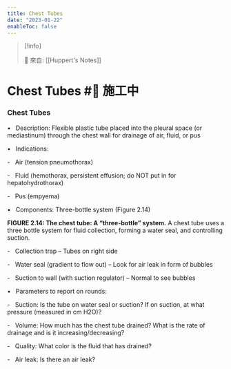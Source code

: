 ```yaml
---
title: Chest Tubes
date: "2023-01-22"
enableToc: false
---
```


> [!info]
>
> 🌱 來自: [[Huppert's Notes]]

# Chest Tubes #🚧 施工中

### Chest Tubes

•   Description: Flexible plastic tube placed into the pleural space (or mediastinum) through the chest wall for drainage of air, fluid, or pus

•   Indications:

-   Air (tension pneumothorax)

-   Fluid (hemothorax, persistent effusion; do NOT put in for hepatohydrothorax)

-   Pus (empyema)

•   Components: Three-bottle system (Figure 2.14)



**FIGURE 2.14: The chest tube: A “three-bottle” system.** A chest tube uses a three bottle system for fluid collection, forming a water seal, and controlling suction.

-   Collection trap – Tubes on right side

-   Water seal (gradient to flow out) – Look for air leak in form of bubbles

-   Suction to wall (with suction regulator) – Normal to see bubbles

•   Parameters to report on rounds:

-   Suction: Is the tube on water seal or suction? If on suction, at what pressure (measured in cm H2O)?

-   Volume: How much has the chest tube drained? What is the rate of drainage and is it increasing/decreasing?

-   Quality: What color is the fluid that has drained?

-   Air leak: Is there an air leak?

